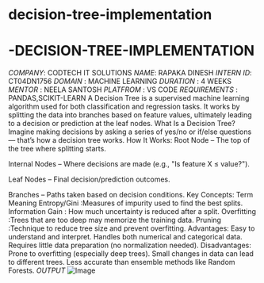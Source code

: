 # decision-tree-implementation
# -DECISION-TREE-IMPLEMENTATION
*COMPANY*: CODTECH IT SOLUTIONS
*NAME*: RAPAKA DINESH
*INTERN ID*: CT04DN1756
*DOMAIN* : MACHINE LEARNING
*DURATION* : 4 WEEKS
*MENTOR* : NEELA SANTOSH
*PLATFROM* : VS CODE
*REQUIREMENTS* : PANDAS,SCIKIT-LEARN
A Decision Tree is a supervised machine learning algorithm used for both classification and regression tasks. It works by splitting the data into branches based on feature values, ultimately leading to a decision or prediction at the leaf nodes.
What Is a Decision Tree?
Imagine making decisions by asking a series of yes/no or if/else questions — that’s how a decision tree works.
How It Works:
Root Node – The top of the tree where splitting starts.

Internal Nodes – Where decisions are made (e.g., "Is feature X ≤ value?").

Leaf Nodes – Final decision/prediction outcomes.

Branches – Paths taken based on decision conditions.
Key Concepts:
Term	         Meaning
Entropy/Gini	  :Measures of impurity used to find the best splits.
Information Gain :	How much uncertainty is reduced after a split.
Overfitting    	 :Trees that are too deep may memorize the training data.
Pruning	         :Technique to reduce tree size and prevent overfitting.
Advantages:
Easy to understand and interpret.
Handles both numerical and categorical data.
Requires little data preparation (no normalization needed).
Disadvantages:
Prone to overfitting (especially deep trees).
Small changes in data can lead to different trees.
Less accurate than ensemble methods like Random Forests.
*OUTPUT*
![Image](https://github.com/user-attachments/assets/6bdb9102-4bf8-4230-bf18-c4998b7fa89e)

